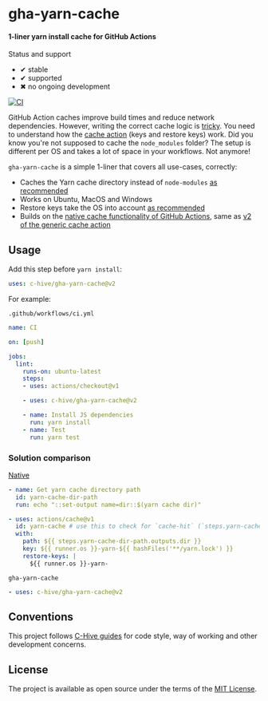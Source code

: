 # gha-yarn-cache

#### 1-liner yarn install cache for GitHub Actions

Status and support

- &#x2714; stable
- &#x2714; supported
- &#x2716; no ongoing development

[![CI](/../../workflows/CI/badge.svg?branch=master)](/../../actions)

GitHub Action caches improve build times and reduce network dependencies. However, writing the correct cache logic is [tricky](https://github.com/actions/cache/blob/9ab95382c899bf0953a0c6c1374373fc40456ffe/examples.md#node---yarn). You need to understand how the [cache action](https://github.com/actions/cache) (keys and restore keys) work. Did you know you're not supposed to cache the `node_modules` folder? The setup is different per OS and takes a lot of space in your workflows. Not anymore!

`gha-yarn-cache` is a simple 1-liner that covers all use-cases, correctly:
- Caches the Yarn cache directory instead of `node-modules` [as recommended](https://github.com/actions/cache/blob/9ab95382c899bf0953a0c6c1374373fc40456ffe/examples.md#node---yarn)
- Works on Ubuntu, MacOS and Windows
- Restore keys take the OS into account [as recommended](https://github.com/actions/cache/blob/9ab95382c899bf0953a0c6c1374373fc40456ffe/examples.md#node---yarn)
- Builds on the [native cache functionality of GitHub Actions](https://github.com/actions/toolkit/tree/master/packages/cache), same as [v2 of the generic cache action](https://github.com/actions/cache/issues/55#issuecomment-629433225)

## Usage

Add this step before `yarn install`:
```yml
uses: c-hive/gha-yarn-cache@v2
```

For example:

`.github/workflows/ci.yml`
```yml
name: CI

on: [push]

jobs:
  lint:
    runs-on: ubuntu-latest
    steps:
    - uses: actions/checkout@v1

    - uses: c-hive/gha-yarn-cache@v2

    - name: Install JS dependencies
      run: yarn install
    - name: Test
      run: yarn test
```

### Solution comparison

[Native](https://github.com/actions/cache/blob/9ab95382c899bf0953a0c6c1374373fc40456ffe/examples.md#node---yarn)
```yml
- name: Get yarn cache directory path
  id: yarn-cache-dir-path
  run: echo "::set-output name=dir::$(yarn cache dir)"

- uses: actions/cache@v1
  id: yarn-cache # use this to check for `cache-hit` (`steps.yarn-cache.outputs.cache-hit != 'true'`)
  with:
    path: ${{ steps.yarn-cache-dir-path.outputs.dir }}
    key: ${{ runner.os }}-yarn-${{ hashFiles('**/yarn.lock') }}
    restore-keys: |
      ${{ runner.os }}-yarn-
```

`gha-yarn-cache`
```yml
- uses: c-hive/gha-yarn-cache@v2
```

## Conventions

This project follows [C-Hive guides](https://github.com/c-hive/guides) for code style, way of working and other development concerns.

## License

The project is available as open source under the terms of the [MIT License](http://opensource.org/licenses/MIT).

